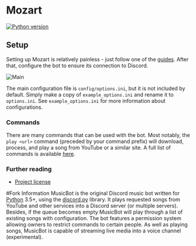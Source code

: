 # Mozart
[![Python version](https://img.shields.io/badge/python-3.5%2C%203.6%2C%203.7-blue.svg)](https://python.org)

## Setup
Setting up Mozart is relatively painless - just follow one of the [guides](https://narehood.github.io/Mozart/). After that, configure the bot to ensure its connection to Discord.

![Main](https://i.imgur.com/FWcHtcS.png)

The main configuration file is `config/options.ini`, but it is not included by default. Simply make a copy of `example_options.ini` and rename it to `options.ini`. See `example_options.ini` for more information about configurations.

### Commands

There are many commands that can be used with the bot. Most notably, the `play <url>` command (preceded by your command prefix) will download, process, and play a song from YouTube or a similar site. A full list of commands is available [here](https://narehood.github.io/Mozart/using/commands/ "Commands").

### Further reading
* [Project license](LICENSE)

#Fork Information
MusicBot is the original Discord music bot written for [Python](https://www.python.org "Python homepage") 3.5+, using the [discord.py](https://github.com/Rapptz/discord.py) library. It plays requested songs from YouTube and other services into a Discord server (or multiple servers). Besides, if the queue becomes empty MusicBot will play through a list of existing songs with configuration. The bot features a permission system allowing owners to restrict commands to certain people. As well as playing songs, MusicBot is capable of streaming live media into a voice channel (experimental).

